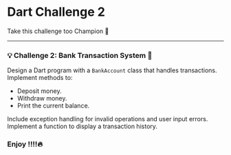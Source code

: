 # Dart Challenge 2
Take this challenge too Champion 💪


---
### 💡 Challenge 2: Bank Transaction System 🏦
Design a Dart program with a `BankAccount` class that handles transactions. Implement methods to:

- Deposit money.
- Withdraw money.
- Print the current balance.

Include exception handling for invalid operations and user input errors. Implement a function to display a transaction history.


### **Enjoy !!!!🔥**